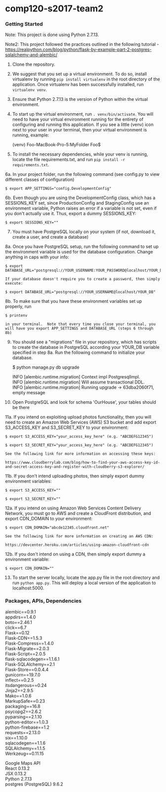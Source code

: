 # comp120-s2017-team2

### Getting Started
Note: This project is done using Python 2.7.13.

Note2: This project followed the practices outlined in the following tutorial - 
    https://realpython.com/blog/python/flask-by-example-part-2-postgres-sqlalchemy-and-alembic/

1. Clone the repository.

2. We suggest that you set up a virtual environment. To do so, install virtualenv by running `pip install virtualenv` in the root directory of the application. Once virtualenv has been successfully installed, run `virtualenv venv`.

3. Ensure that Python 2.7.13 is the version of Python within the virtual environment. 

4. To start up the virtual environment, run `. venv/bin/activate`.  You will need to have your virtual environment running for the entirety of configuring and running this application.  If you see a little (venv) icon next to your user in your terminal, then your virtual environment is running, example:

    (venv) Foo-MacBook-Pro-5:MyFolder Foo$

5. To install the necessary dependencies, while your venv is running, locate the file requirements.txt, and run `pip install -r requirements.txt`.

6a. In your project folder, run the following command (see config.py to view different classes of configuration)

    $ export APP_SETTINGS="config.DevelopmentConfig"

6b. Even though you are using the DevelopmentConfig class, which has a SESSIONS_KEY set, since ProductionConfig and StagingConfig use an environment variable, Python raises an error if a variable is not set, even if you don't actually use it.  Thus, export a dummy SESSIONS_KEY: 

    $ export SESSIONS_KEY=""

7. You must have PostgreSQL locally on your system (if not, download it, create a user, and create a database)

8a. Once you have PostgreSQL setup, run the following command to set up the environment variable is used for the database configuration. Change anything in caps with your info:

    $ export DATABASE_URL="postgresql://YOUR_USERNAME:YOUR_PASSWORD@localhost/YOUR_DB"

    If your database doesn't require you to create a password, then simply execute:

    $ export DATABASE_URL="postgresql://YOUR_USERNAME@localhost/YOUR_DB"

8b. To make sure that you have these environment variables set up properly, run 

    $ printenv

    in your terminal.  Note that every time you close your terminal, you will have you export APP_SETTINGS and DATABASE_URL (steps 6 through 8b)

9. You should see a "migrations" file in your repository, which has scripts to create the database in PostgreSQL according your YOUR_DB variable specified in step 8a.  Run the following command to initialize your database.

    $ python manage.py db upgrade

      INFO  [alembic.runtime.migration] Context impl PostgresqlImpl. <br />
      INFO  [alembic.runtime.migration] Will assume transactional DDL. <br />
      INFO  [alembic.runtime.migration] Running upgrade  -> 63dba2060f71, empty message

10. Open PostgreSQL and look for schema 'OurHouse', your tables should be there

11a. If you intend on exploiting upload photos functionality, then you will need to create an Amazon Web Services (AWS) S3 bucket and add export S3_ACCESS_KEY and S3_SECRET_KEY to your environment:

    $ export S3_ACCESS_KEY="your_access_key_here" (e.g. "ABCDEFG12345")

    $ export S3_SECRET_KEY="your_access_key_here" (e.g. "ABCDEFG12345")

    See the following link for more information on accessing these keys:

    https://www.cloudberrylab.com/blog/how-to-find-your-aws-access-key-id-and-secret-access-key-and-register-with-cloudberry-s3-explorer/

11b. If you don't intend uploading photos, then simply export dummy environment variables:

    $ export S3_ACCESS_KEY=""

    $ export S3_SECRET_KEY=""

12a. If you intend on using Amazon Web Services Content Delivery Network, you must go to AWS and create a CloudFront distribution, and export CDN_DOMAIN to your environment:

    $ export CDN_DOMAIN="abcde12345.cloudfront.net"

    See the following link for more information on creating an AWS CDN:

    https://devcenter.heroku.com/articles/using-amazon-cloudfront-cdn

12b. If you don't intend on using a CDN, then simply export dummy a environment variable:

    $ export CDN_DOMAIN=""

13. To start the server locally, locate the app.py file in the root directory and run `python app.py`. This will deploy a local version of the application to localhost:5000. 

### Packages, APIs, Dependencies
alembic==0.9.1 <br />
appdirs==1.4.0 <br />
boto==2.46.1 <br />
click==6.7 <br />
Flask==0.12 <br />
Flask-CDN==1.5.3 <br />
Flask-Compress==1.4.0 <br />
Flask-Migrate==2.0.3 <br />
Flask-Script==2.0.5 <br />
flask-sqlacodegen==1.1.6.1 <br />
Flask-SQLAlchemy==2.1 <br />
Flask-Store==0.0.4.4 <br />
gunicorn==19.7.0 <br />
inflect==0.2.5 <br />
itsdangerous==0.24 <br />
Jinja2==2.9.5 <br />
Mako==1.0.6 <br />
MarkupSafe==0.23 <br />
packaging==16.8 <br />
psycopg2==2.6.2 <br />
pyparsing==2.1.10 <br />
python-editor==1.0.3 <br />
python-firebase==1.2 <br />
requests==2.13.0 <br />
six==1.10.0 <br />
sqlacodegen==1.1.6 <br />
SQLAlchemy==1.1.5 <br />
Werkzeug==0.11.15 <br />

Google Maps API <br />
React 0.13.2 <br />
JSX 0.13.2 <br />
Python 2.7.13 <br />
postgres (PostgreSQL) 9.6.2 <br />